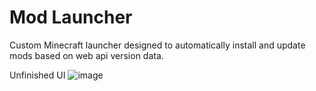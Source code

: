# Mod Launcher
Custom Minecraft launcher designed to automatically install and update mods based on web api version data. 

Unfinished UI
![image](https://user-images.githubusercontent.com/39963404/114477147-54e1a700-9bc1-11eb-803f-af4caf07782a.png)
